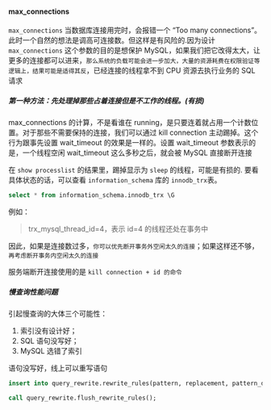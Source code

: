 #### max_connections
`max_connections` 当数据库连接用完时，会报错一个 “Too many connections”。此时一个自然的想法是调高可连接数。但这样是有风险的.因为设计 `max_connections` 这个参数的目的是想保护 MySQL，如果我们把它改得太大，让更多的连接都可以进来，`那么系统的负载可能会进一步加大，大量的资源耗费在权限验证等逻辑上，结果可能是适得其反`，已经连接的线程拿不到 CPU 资源去执行业务的 SQL 请求

##### 第一种方法：先处理掉那些占着连接但是不工作的线程。(有损)
max_connections 的计算，不是看谁在 running，是只要连着就占用一个计数位置。对于那些不需要保持的连接，我们可以通过 kill connection 主动踢掉。这个行为跟事先设置 wait_timeout 的效果是一样的。设置 wait_timeout 参数表示的是，一个线程空闲 wait_timeout 这么多秒之后，就会被 MySQL 直接断开连接

在 `show processlist` 的结果里，踢掉显示为 `sleep` 的线程，可能是有损的.
要看具体状态的话，可以查看 `information_schema` 库的 `innodb_trx`表。
```sql
select * from information_schema.innodb_trx \G
```

例如：
> trx_mysql_thread_id=4，表示 id=4 的线程还处在事务中


因此，如果是连接数过多，`你可以优先断开事务外空闲太久的连接`；如果这样还不够，`再考虑断开事务内空闲太久的连接`

服务端断开连接使用的是 `kill connection + id 的命令`

##### 慢查询性能问题
引起慢查询的大体三个可能性：
1. 索引没有设计好；
2. SQL 语句没写好；
3. MySQL 选错了索引

语句没写好，线上可以重写语句

```sql
insert into query_rewrite.rewrite_rules(pattern, replacement, pattern_database) values ("select * from t where id + 1 = ?", "select * from t where id = ? - 1", "db1");

call query_rewrite.flush_rewrite_rules();
```

